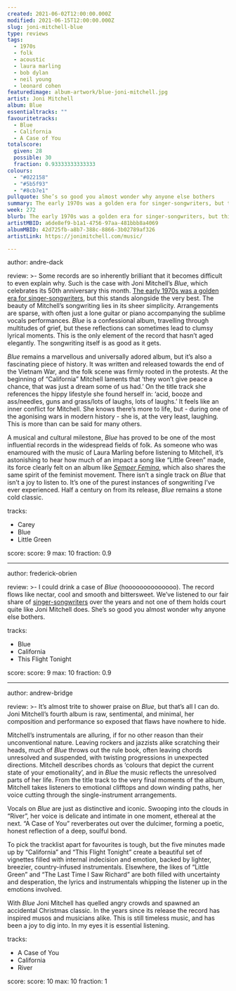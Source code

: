 ```yaml
---
created: 2021-06-02T12:00:00.000Z                            
modified: 2021-06-15T12:00:00.000Z                           
slug: joni-mitchell-blue                                
type: reviews                                                
tags:                                                        
  - 1970s                                                    
  - folk
  - acoustic
  - laura marling
  - bob dylan
  - neil young
  - leonard cohen
featuredimage: album-artwork/blue-joni-mitchell.jpg    
artist: Joni Mitchell
album: Blue
essentialtracks: ""
favouritetracks:                                            
  - Blue
  - California
  - A Case of You
totalscore:                                                  
  given: 28                                               
  possible: 30
  fraction: 0.93333333333333
colours:
  - "#022158"
  - "#5b5f93"
  - "#8cb7e1"
pullquote: She’s so good you almost wonder why anyone else bothers                                 
summary: The early 1970s was a golden era for singer-songwriters, but this stands alongside the very best. The beauty of Mitchell’s songwriting lies in its sheer simplicity. Arrangements are sparse, with often just a lone guitar or piano accompanying the sublime vocals performances.                 
week: 272                                                    
blurb: The early 1970s was a golden era for singer-songwriters, but this stands alongside the best. The beauty of Mitchell’s songwriting lies in its simplicity.                                    
artistMBID: a6de8ef9-b1a1-4756-97aa-481bbb8a4069
albumMBID: 42d725fb-a8b7-388c-8866-3b02789af326
artistLink: https://jonimitchell.com/music/

---
```


author: andre-dack

review: >-
  Some records are so inherently brilliant that it becomes difficult to even explain why. Such is the case with Joni Mitchell’s _Blue_, which celebrates its 50th anniversary this month. [The early 1970s was a golden era for singer-songwriters](/reviews/neil-young-on-the-beach/), but this stands alongside the very best. The beauty of Mitchell’s songwriting lies in its sheer simplicity. Arrangements are sparse, with often just a lone guitar or piano accompanying the sublime vocals performances. _Blue_ is a confessional album, travelling through multitudes of grief, but these reflections can sometimes lead to clumsy lyrical moments. This is the only element of the record that hasn’t aged elegantly. The songwriting itself is as good as it gets.

  _Blue_ remains a marvellous and universally adored album, but it’s also a fascinating piece of history. It was written and released towards the end of the Vietnam War, and the folk scene was firmly rooted in the protests. At the beginning of “California” Mitchell laments that ‘they won’t give peace a chance, that was just a dream some of us had.’ On the title track she references the hippy lifestyle she found herself in: ‘acid, booze and ass/needles, guns and grass/lots of laughs, lots of laughs.’ It feels like an inner conflict for Mitchell. She knows there’s more to life, but - during one of the agonising wars in modern history - she is, at the very least, laughing. This is more than can be said for many others.

  A musical and cultural milestone, _Blue_ has proved to be one of the most influential records in the widespread fields of folk. As someone who was enamoured with the music of Laura Marling before listening to Mitchell, it’s astonishing to hear how much of an impact a song like “Little Green” made, its force clearly felt on an album like [_Semper Femina_](/reviews/laura-marling-semper-femina/), which also shares the same spirit of the feminist movement. There isn’t a single track on _Blue_ that isn’t a joy to listen to. It’s one of the purest instances of songwriting I’ve ever experienced. Half a century on from its release, _Blue_ remains a stone cold classic.

tracks:
  - Carey
  - Blue
  - Little Green

score:
  score: 9
  max: 10
  fraction: 0.9

---

author: frederick-obrien

review: >-
  I could drink a case of _Blue_ (hoooooooooooooo). The record flows like nectar, cool and smooth and bittersweet. We’ve listened to our fair share of [singer-songwriters](/reviews/bob-dylan-highway-61-revisited/) over the years and not one of them holds court quite like Joni Mitchell does. She’s so good you almost wonder why anyone else bothers.

tracks:
  - Blue
  - California
  - This Flight Tonight

score:
  score: 9
  max: 10
  fraction: 0.9

---

author: andrew-bridge

review: >-
  It’s almost trite to shower praise on _Blue_, but that’s all I can do. Joni Mitchell’s fourth album is raw, sentimental, and minimal, her composition and performance so exposed that flaws have nowhere to hide.

  Mitchell’s instrumentals are alluring, if for no other reason than their unconventional nature. Leaving rockers and jazzists alike scratching their heads, much of _Blue_ throws out the rule book, often leaving chords unresolved and suspended, with twisting progressions in unexpected directions. Mitchell describes chords as ‘colours that depict the current state of your emotionality’, and in _Blue_ the music reflects the unresolved parts of her life. From the title track to the very final moments of the album, Mitchell takes listeners to emotional clifftops and down winding paths, her voice cutting through the single-instrument arrangements.

  Vocals on _Blue_ are just as distinctive and iconic. Swooping into the clouds in “River”, her voice is delicate and intimate in one moment, ethereal at the next. “A Case of You” reverberates out over the dulcimer, forming a poetic, honest reflection of a deep, soulful bond.

  To pick the tracklist apart for favourites is tough, but the five minutes made up by “California” and “This Flight Tonight” create a beautiful set of vignettes filled with internal indecision and emotion, backed by lighter, breezier, country-infused instrumentals. Elsewhere, the likes of “Little Green” and “The Last Time I Saw Richard” are both filled with uncertainty and desperation, the lyrics and instrumentals whipping the listener up in the emotions involved.

  With _Blue_ Joni Mitchell has quelled angry crowds and spawned an accidental Christmas classic. In the years since its release the record has inspired musos and musicians alike. This is still timeless music, and has been a joy to dig into. In my eyes it is essential listening.

tracks:
  - A Case of You
  - California
  - River

score:
  score: 10
  max: 10
  fraction: 1